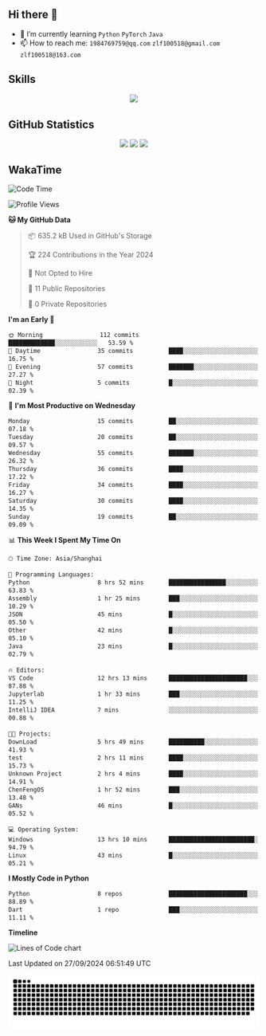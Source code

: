 ## Hi there 👋

- 🌱 I’m currently learning `Python` `PyTorch` `Java`
- 📫 How to reach me: `1984769759@qq.com` `zlf100518@gmail.com` `zlf100518@163.com`

## Skills
<div align="center"> <img src="https://skillicons.dev/icons?i=python,linux,git,github,html,css,js" /> </div>

## GitHub Statistics

<div align="center">
  <img src="https://github-readme-stats.vercel.app/api?username=mrcchenfeng&show_icons=true&theme=tokyonight" />
  <img src="https://github-readme-stats.vercel.app/api/top-langs/?username=mrcchenfeng&show_icons=true&theme=tokyonight" />
  <img src="https://github-readme-activity-graph.vercel.app/graph?username=mrcchenfeng&theme=xcode" />
</div>

## WakaTime

<!--START_SECTION:waka-->
![Code Time](http://img.shields.io/badge/Code%20Time-114%20hrs%2040%20mins-blue)

![Profile Views](http://img.shields.io/badge/Profile%20Views-3-blue)

**🐱 My GitHub Data** 

> 📦 635.2 kB Used in GitHub's Storage 
 > 
> 🏆 224 Contributions in the Year 2024
 > 
> 🚫 Not Opted to Hire
 > 
> 📜 11 Public Repositories 
 > 
> 🔑 0 Private Repositories 
 > 
**I'm an Early 🐤** 

```text
🌞 Morning                112 commits         █████████████░░░░░░░░░░░░   53.59 % 
🌆 Daytime                35 commits          ████░░░░░░░░░░░░░░░░░░░░░   16.75 % 
🌃 Evening                57 commits          ███████░░░░░░░░░░░░░░░░░░   27.27 % 
🌙 Night                  5 commits           █░░░░░░░░░░░░░░░░░░░░░░░░   02.39 % 
```
📅 **I'm Most Productive on Wednesday** 

```text
Monday                   15 commits          ██░░░░░░░░░░░░░░░░░░░░░░░   07.18 % 
Tuesday                  20 commits          ██░░░░░░░░░░░░░░░░░░░░░░░   09.57 % 
Wednesday                55 commits          ███████░░░░░░░░░░░░░░░░░░   26.32 % 
Thursday                 36 commits          ████░░░░░░░░░░░░░░░░░░░░░   17.22 % 
Friday                   34 commits          ████░░░░░░░░░░░░░░░░░░░░░   16.27 % 
Saturday                 30 commits          ████░░░░░░░░░░░░░░░░░░░░░   14.35 % 
Sunday                   19 commits          ██░░░░░░░░░░░░░░░░░░░░░░░   09.09 % 
```


📊 **This Week I Spent My Time On** 

```text
🕑︎ Time Zone: Asia/Shanghai

💬 Programming Languages: 
Python                   8 hrs 52 mins       ████████████████░░░░░░░░░   63.83 % 
Assembly                 1 hr 25 mins        ███░░░░░░░░░░░░░░░░░░░░░░   10.29 % 
JSON                     45 mins             █░░░░░░░░░░░░░░░░░░░░░░░░   05.50 % 
Other                    42 mins             █░░░░░░░░░░░░░░░░░░░░░░░░   05.10 % 
Java                     23 mins             █░░░░░░░░░░░░░░░░░░░░░░░░   02.79 % 

🔥 Editors: 
VS Code                  12 hrs 13 mins      ██████████████████████░░░   87.88 % 
Jupyterlab               1 hr 33 mins        ███░░░░░░░░░░░░░░░░░░░░░░   11.25 % 
IntelliJ IDEA            7 mins              ░░░░░░░░░░░░░░░░░░░░░░░░░   00.88 % 

🐱‍💻 Projects: 
DownLoad                 5 hrs 49 mins       ██████████░░░░░░░░░░░░░░░   41.93 % 
test                     2 hrs 11 mins       ████░░░░░░░░░░░░░░░░░░░░░   15.73 % 
Unknown Project          2 hrs 4 mins        ████░░░░░░░░░░░░░░░░░░░░░   14.91 % 
ChenFengOS               1 hr 52 mins        ███░░░░░░░░░░░░░░░░░░░░░░   13.48 % 
GANs                     46 mins             █░░░░░░░░░░░░░░░░░░░░░░░░   05.52 % 

💻 Operating System: 
Windows                  13 hrs 10 mins      ████████████████████████░   94.79 % 
Linux                    43 mins             █░░░░░░░░░░░░░░░░░░░░░░░░   05.21 % 
```

**I Mostly Code in Python** 

```text
Python                   8 repos             ██████████████████████░░░   88.89 % 
Dart                     1 repo              ███░░░░░░░░░░░░░░░░░░░░░░   11.11 % 
```



**Timeline**

![Lines of Code chart](https://raw.githubusercontent.com/mrcchenfeng/mrcchenfeng/main/assets/bar_graph.png)


 Last Updated on 27/09/2024 06:51:49 UTC
<!--END_SECTION:waka-->

<div align="center"><img src="./assets/github-snake-dark.svg" /></div>

